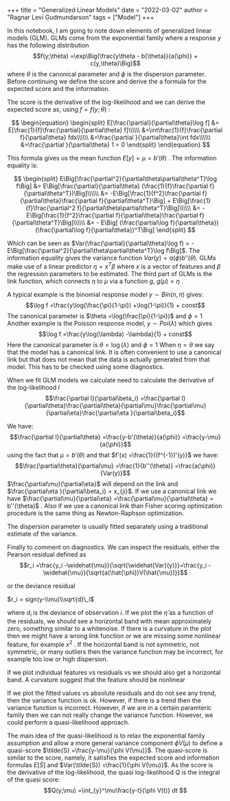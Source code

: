 +++
title = "Generalized Linear Models"
date = "2022-03-02"
author = "Ragnar Levi Gudmundarson"
tags = ["Model"]
+++


In this notebook, I am going to note down elements of generalized linear
models (GLM). GLMs come from the exponential family where a response $y$
has the following distribution
 $$f(y;\theta) =\exp\Big(\frac{y\theta - b(\theta)}{a(\phi)} + c(y,\theta)\Big)$$
</pre>
where $\theta$ is the canonical parameter and $\phi$
is the dispersion parameter. Before continuing we define the score and
derive the a formula for the expected score and the information.

The score is the derivative of the log-likelihood and we can derive the
expected score as, using $f =  f(y;\theta)$
:

$$
\begin{equation}
  \begin{split}
E[\frac{\partial}{\partial\theta}\log f] &= E[\frac{1}{f}\frac{\partial}{\partial\theta} f]\\\\\\ 
&=\int\frac{1}{f}\frac{\partial f}{\partial\theta} fdx\\\\\\ 
&=\frac{\partial }{\partial\theta}\int  fdx\\\\\\ 
&=\frac{\partial }{\partial\theta} 1 = 0
  \end{split}
\end{equation}
$$

This formula gives us the mean function $E[y] =\mu = b'(\theta)$
. The information equality is:

$$
  \begin{split}
E\Big[\frac{\partial^2}{\partial\theta\partial\theta^T}\log f\Big] &= E\Big[\frac{\partial}{\partial\theta} (\frac{1}{f}\frac{\partial f}{\partial\theta^T})\Big]\\\\\\ 
&= -E\Big[\frac{1}{f^2}\frac{\partial f}{\partial\theta}\frac{\partial f}{\partial\theta^T}\Big] + E\Big[\frac{1}{f}\frac{\partial^2 f}{\partial\theta\partial\theta^T}\Big]\\\\\\ 
&=  -E\Big[\frac{1}{f^2}\frac{\partial f}{\partial\theta}\frac{\partial f}{\partial\theta^T}\Big]\\\\\\ 
&= - E\Big[ (\frac{\partial\log f}{\partial\theta})(\frac{\partial\log f}{\partial\theta})^T\Big]
  \end{split}
$$

Which can be seen as $Var(\frac{\partial}{\partial\theta}\log f) = - E\Big[\frac{\partial^2}{\partial\theta\partial\theta^T}\log f\Big]$. The information equality gives the variance function $Var(y) = a(\phi)b''(\theta)$. GLMs make use of a linear predictor $\eta = x^T\beta$ where $x$ is a vector of features and $\beta$ the regression parameters to be estimated. The third part of GLMs is the
link function, which connects $\eta$ to $\mu$ via a function $g$, $g(\mu) =\eta$
.

A typical example is the binomial response model $y\sim Bin(n,\pi)$
gives:
 $$\log f =\frac{y\log(\frac{\pi}{1-\pi}) +\log(1-\pi)}{1} + const$$
</pre>
The canonical parameter is $\theta =\log(\frac{\pi}{1-\pi})$ and $\phi = 1$ Another example is the Poisson response model, $y\sim Poi(\lambda)$
which gives
 $$\log f =\frac{y\log(\lambda) -\lambda}{1} + const$$
</pre>
Here the canonical parameter is $\theta =\log(\lambda)$ and $\phi = 1$ When $\eta =\theta$
we say that the model has a canonical link. It is often convenient to
use a canonical link but that does not mean that the data is actually
generated from that model. This has to be checked using some
diagnostics.

When we fit GLM models we calculate need to calculate the derivative of
the log-likelihood $l$</pre> $$\frac{\partial l}{\partial\beta_i} =\frac{\partial l}{\partial\theta}\frac{\partial\theta}{\partial\mu}\frac{\partial\mu}{\partial\eta}\frac{\partial\eta }{\partial\beta_i}$$
</pre>

We have:
 $$\frac{\partial l}{\partial\theta} =\frac{y-b'(\theta)}{a(\phi)} =\frac{y-\mu}{a(\phi)}$$
</pre>
using the fact that $\mu = b'(\theta)$ and that $f'(x) =\frac{1}{(f^{-1})'(y)}$
we have:
 $$\frac{\partial\theta}{\partial\mu} =\frac{1}{b''(\theta)} =\frac{a(\phi)}{Var(y)}$$
</pre> $\frac{\partial\mu}{\partial\eta}$ will depend on the link and $\frac{\partial\eta }{\partial\beta_i} = x_{ji}$. If we use a canonical link we have $\frac{\partial\mu}{\partial\eta} =\frac{\partial\mu}{\partial\theta} = b''(\theta)$
. Also if we use a canonical link than Fisher scoring optimization
procedure is the same thing as Newton-Raphson optimization.

The dispersion parameter is usually fitted separately using a
traditional estimate of the variance.

Finally to comment on diagnostics. We can inspect the residuals, either
the Pearson residual defined as
 $$r_i =\frac{y_i -\widehat{\mu}}{\sqrt{\widehat{Var}(y)}}=\frac{y_i -\widehat{\mu}}{\sqrt{a(\hat{\phi})V(\hat{\mu})}}$$
</pre>

or the deviance residual

$r_i = sign(y-\\mu)\\sqrt{d}\_i$

where $d_i$ is the deviance of observation $i$. If we plot the $\hat{\eta}$ as a function of the residuals, we should see a horizontal band with
mean approximately zero, something similar to a whitenoise. If there is
a curvature in the plot then we might have a wrong link function or we
are missing some nonlinear feature, for example $x^2$
. If the horizontal band is not symmetric, not symmetric, or many
outliers then the variance function may be incorrect, for example too
low or high dispersion.

If we plot individual features vs residuals vs we should also get a
horizontal band. A curvature suggest that the feature should be
nonlinear

If we plot the fitted values vs absolute residuals and do not see any
trend, then the variance function is ok. However, if there is a trend
then the variance function is incorrect. However, if we are in a certain
paramteric family then we can not really change the variance function.
However, we could perform a quasi-likelihood approach.

The main idea of the quasi-likelihood is to relax the exponential family
assumption and allow a more general variance component $\phi V(\mu)$ to define a quasi-score $\tilde{S} =\frac{y-\mu}{\phi V(\mu)}$. The quasi-score is similar to the score, namely, it satisfies the
expected score and information formulas $E[\tilde{S}]$ and $Var(\tilde{S}) =\frac{1}{\phi V(\mu)}$. As the score is the derivative of the log-likelihood, the quasi
log-likelihood $Q$
is the integral of the quasi score:
 $$Q(y;\mu) =\int_{y}^\mu\frac{y-t}{\phi V(t)} dt $$
</pre>

